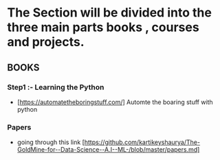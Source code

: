 # The Section will be divided into the  three main parts books , courses and projects. 

## BOOKS

### Step1 :- Learning the Python

* [https://automatetheboringstuff.com/] Automte the boaring stuff with python


### Papers 

* going through this link [https://github.com/kartikeyshaurya/The-GoldMine-for--Data-Science--A.I--ML-/blob/master/papers.md] 

